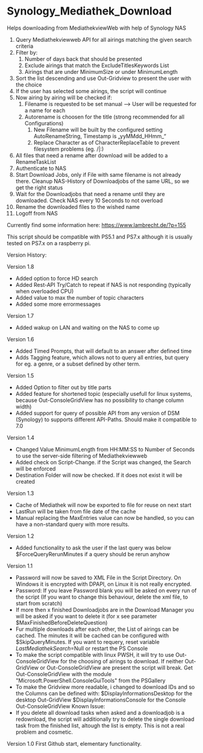 # Synology_Mediathek_Download
Helps downloading from MediathekviewWeb with help of Synology NAS

1. Query Mediathekviewweb API for all airings matching the given search criteria
2. Filter by:
   1. Number of days back that should be presented
   2. Exclude airings that match the ExcludeTitlesKeywords List
   3. Airings that are under MinimumSize or under MinimumLength
3. Sort the list descending and use Out-Gridview to present the user with the choice
4. If the user has selected some airings, the script will continue
5. Now airing by airing will be checked if:
   1. Filename is requested to be set manual –> User will be requested for a name for each
   2. Autorename is choosen for the title (strong recommended for all Configurations)
      1. New Filename will be built by the configured setting AutoRenameString, Timestamp is „yyMMdd_HHmm_“
      2. Replace Character as of CharacterReplaceTable to prevent filesystem problems (eg. /|:)
6. All files that need a rename after download will be added to a RenameTaskList
7. Authenticate to NAS
8. Start Download Jobs, only if File with same filename is not already there. Cleanup NAS-History of Downloadjobs of the same URL, so we get the right status
9. Wait for the Downloadjobs that need a rename until they are downloaded. Check NAS every 10 Seconds to not overload
10. Rename the downloaded files to the wished name
11. Logoff from NAS


Currently find some information here:
https://www.lambrecht.de/?p=155

This script should be compatible with PS5.1 and PS7.x although it is usually tested on PS7.x on a raspberry pi.

Version History:

Version 1.8
- Added option to force HD search 
- Added Rest-API Try/Catch to repeat if NAS is not responding (typically when overloaded CPU)
- Added value to max the number of topic characters
- Added some more errormessages

Version 1.7
- Added wakup on LAN and waiting on the NAS to come up

Version 1.6
- Added Timed Prompts, that will default to an answer after defined time
- Adds Tagging feature, which allows not to query all entries, but query for eg. a genre, or a subset defined by other term.

Version 1.5
- Added Option to filter out by title parts
- Added feature for shortened topic (especially usefull for linux systems, because Out-ConsoleGridView has no possibility to change column width)
- Added support for query of possible API from any version of DSM (Synology) to supports different API-Paths. Should make it compatible to 7.0

Version 1.4
- Changed Value MinimumLength from HH:MM:SS to Number of Seconds to use the server-side filtering of Mediathekviewweb
- Added check on Script-Change. if the Script was changed, the Search will be enforced
- Destination Folder will now be checked. If it does not exist it will be created

Version 1.3
- Cache of Mediathek will now be exported to file for reuse on next start
- LastRun will be taken from file date of the cache
- Manual replacing the MaxEntries value can now be handled, so you can have a non-standard query with more results.

Version 1.2
- Added functionality to ask the user if the last query was below $ForceQueryRerunMinutes if a query should be rerun anyhow

Version 1.1
- Password will now be saved to XML File in the Script Directory. On Windows it is encrypted with DPAPI, on Linux it is not really encrypted.
- Password: If you leave Password blank you will be asked on every run of the script (If you want to change this behaviour, delete the xml file, to start from scratch)
- If more then x finished Downloadjobs are in the Download Manager you will be asked if you want to delete it (for x see parameter $MaxFinishedBeforeDeleteQuestion)
- Fur multiple downloads after each other, the List of airings can be cached. The minutes it will be cached can be configured with $SkipQueryMinutes. If you want to requery, reset variable $LastMediathekSearch=$Null or restart the PS Console
- To make the script compatible with linux PWSH, it will try to use Out-ConsoleGridView for the choosing of airings to download. If neither Out-GridView or Out-ConsoleGridView are present the script will break. Get Out-ConsoleGridView with the module "Microsoft.PowerShell.ConsoleGuiTools" from the PSGallery
- To make the Gridview more readable, i changed to download IDs and so the Columns can be defined with:
  $DisplayInformationsDesktop for the desktop Out-GridView
  $DisplayInformationsConsole for the Console Out-ConsoleGridView
Known Issue:
- If you delete all download tasks when asked and a downloadjob is a redownload, the script will additionally try to delete the single download task from the finished list, altough the list is empty. This is not a real problem and cosmetic.


Version 1.0
First Github start, elementary functionality.

